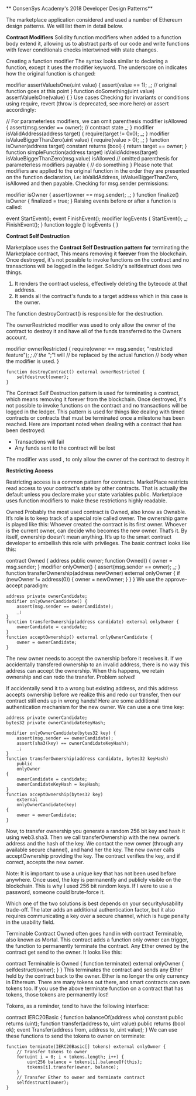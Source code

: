 ** ConsenSys Academy&#39;s 2018 Developer Design Patterns**

The marketplace application considered and used a number of Ethereum design patterns. We will list them in detail below.

**Contract Modifiers**
 Solidity function modifiers when added to a function body extend it, allowing us to abstract parts of our code and write functions with fewer conditionals checks intertwined with state changes.

Creating a function modifier
The syntax looks similar to declaring a function, except it uses the modifier keyword. The underscore on indicates how the original function is changed:

modifier assertValueIsOne(uint value) {
  assert(value == 1);
  _; // original function goes at this point
}
function doSomething(uint value)
  assertValueIsOne(value)
{
}
Use cases
Checking for invariants or conditions using require, revert (throw is deprecated, see more here) or assert accordingly:

// For parameterless modifiers, we can omit parenthesis
modifier isAllowed { 
  assert(msg.sender == owner); // contract state
  _;
}
modifier isValidAddress(address target) {
  require(target != 0x0);
  _;
}
modifier isValueBiggerThanZero(uint value) {
  require(value > 0);
  _;
}
function isOwner(address target) constant returns (bool) {
  return target == owner;
}
function simpleFunction(address target)
  isValidAddress(target)
  isValueBiggerThanZero(msg.value)
  isAllowed // omitted parenthesis for parameterless modifiers
  payable
{
    // do something
}
Please note that modifiers are applied to the original function in the order they are presented on the function declaration, i.e: isValidAddress, isValueBiggerThanZero, isAllowed and then payable.
Checking for msg.sender permissions:

modifier isOwner {
  assert(owner == msg.sender);
  _;
}
function finalize() isOwner {
  finalized = true;
}
Raising events before or after a function is called:

event StartEvent();
event FinishEvent();
modifier logEvents {
  StartEvent();
  _;
  FinishEvent();
}
function toggle () logEvents {
}

**Contract Self Destruction**

Marketplace uses the **Contract Self Destruction pattern for** terminating the Marketplace contract, This means removing it  **forever**  from the blockchain. Once destroyed, it&#39;s not possible to invoke functions on the contract and no transactions will be logged in the ledger. Solidity&#39;s selfdestruct does two things.

1. It renders the contract useless, effectively deleting the bytecode at that address.
2. It sends all the contract&#39;s funds to a target address which in this case is the owner.

The function destroyContract() is responsible for the destruction.


The ownerRestricted modifier was used to only allow the owner of the contract to destroy it and have all of the funds transferred to the Owners account.

modifier ownerRestricted {
        require(owner == msg.sender, "restricted feature");
        _;
        // the "_;"!  will
        // be replaced by the actual function
        // body when the modifier is used.
    } 

    function destroyContract() external ownerRestricted {
        selfdestruct(owner);
    }

The Contract Self Destruction pattern is used for terminating a contract, which means removing it forever from the blockchain. Once destroyed, it&#39;s not possible to invoke functions on the contract and no transactions will be logged in the ledger. This pattern is used for things like dealing with timed contracts or contracts that must be terminated once a milestone has been reached. Here are important noted  when dealing with a contract that has been destroyed:

- Transactions will fail
- Any funds sent to the contract will be lost

The modifier was used , to only allow the owner of the contract to destroy it

**Restricting Access**

Restricting access is a common pattern for contracts. MarketPlace restricts read access to your contract&#39;s state by other contracts. That is actually the default unless you declare make your state variables public. Marketplace uses function modifiers to make these restrictions highly readable.

Owned
Probably the most used contract is Owned, also know as Ownable. It’s role is to keep track of a special role called owner. The ownership game is played like this: Whoever created the contract is its first owner. Whoever is the current owner, can decide who becomes the new owner. That’s it. By itself, ownership doesn’t mean anything. It’s up to the smart contract developer to embellish this role with privileges. The basic contract looks like this:

contract Owned {
    address public owner;
    function Owned() {
        owner = msg.sender;
    }
    modifier onlyOwner() {
        assert(msg.sender == owner);
        _;
    }
    function transferOwnership(address newOwner) external onlyOwner {
        if (newOwner != address(0)) {
            owner = newOwner;
        }
    }
}
We  use the approve-accept paradigm:

    address private ownerCandidate;
    modifier onlyOwnerCandidate() {
        assert(msg.sender == ownerCandidate);
        _;
    }
    function transferOwnership(address candidate) external onlyOwner {
        ownerCandidate = candidate;
    }
    function acceptOwnership() external onlyOwnerCandidate {
        owner = ownerCandidate;
    }
The new owner needs to accept the ownership before it receives it. If we accidentally transfered ownership to an invalid address, there is no way this address can accept the ownership. When this happens, we retain ownership and can redo the transfer. Problem solved!

If accidentally send it to a wrong but existing address, and this address accepts ownership before we realize this and redo our transfer, then our contract still ends up in wrong hands! Here are some additional authentication mechanism for the new owner. We can use a one time key:

    address private ownerCandidate;
    bytes32 private ownerCandidateKeyHash;

    modifier onlyOwnerCandidate(bytes32 key) {
        assert(msg.sender == ownerCandidate);
        assert(sha3(key) == ownerCandidateKeyHash);
        _;
    }
    function transferOwnership(address candidate, bytes32 keyHash)
        public
        onlyOwner
    {
        ownerCandidate = candidate;
        ownerCandidateKeyHash = keyHash;
    }
    function acceptOwnership(bytes32 key)
        external
        onlyOwnerCandidate(key)
    {
        owner = ownerCandidate;
    }
Now, to transfer ownership you generate a random 256 bit key and hash it using web3.sha3. Then we call transferOwnership with the new owner’s address and the hash of the key. We contact the new owner (through any available secure channel), and hand her the key. The new owner calls acceptOwnership providing the key. The contract verifies the key, and if correct, accepts the new owner.

Note: It is important to use a unique key that has not been used before anywhere. Once used, the key is permanently and publicly visible on the blockchain. This is why I used 256 bit random keys. If I were to use a password, someone could brute-force it.



Which one of the two solutions is best depends on your security/usability trade-off. The later adds an additional authentication factor, but it also requires communicating a key over a secure channel, which is huge penalty in the usability field.

Terminable
Contract Owned often goes hand in with contract Terminable, also known as Mortal. This contract adds a function only owner can trigger, the function to permanently terminate the contract. Any Ether owned by the contract get send to the owner. It looks like this:

contract Terminable is Owned {
    function terminate() external onlyOwner {
        selfdestruct(owner);
    }
}
This terminates the contract and sends any Ether held by the contract back to the owner.  Ether is no longer the only currency in Ethereum. There are many tokens out there, and smart contracts can own tokens too. If you use the above terminate function on a contract that has tokens, those tokens are permanently lost!

Tokens, as a reminder, tend to have the following interface:

contract IERC20Basic {
    function balanceOf(address who) constant public returns (uint);
    function transfer(address to, uint value) public returns (bool ok);
    event Transfer(address from, address to, uint value);
}
We can use these functions to send the tokens to owner on terminate:

    function terminate(IERC20Basic[] tokens) external onlyOwner {
        // Transfer tokens to owner
        for(uint i = 0; i < tokens.length; i++) {
            uint256 balance = tokens[i].balanceOf(this);
            tokens[i].transfer(owner, balance);
        }
        // Transfer Ether to owner and terminate contract
        selfdestruct(owner);
    }
